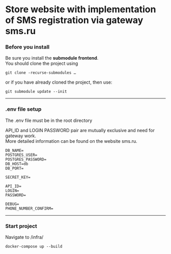 ﻿# Store website with implementation of SMS registration via gateway sms.ru


### Before you install
Be sure you install the **submodule frontend**.  
You should clone the project using

    git clone -recurse-submodules …

or if you have already cloned the project, then use:

    git submodule update --init

___

### .env file setup

The .env file must be in the root directory

API_ID and LOGIN PASSWORD pair are mutually exclusive and need for gateway work.   
More detailed information can be found on the website sms.ru.

    DB_NAME=
    POSTGRES_USER=
    POSTGRES_PASSWORD=
    DB_HOST=db
    DB_PORT=
    
    SECRET_KEY=

    API_ID=
    LOGIN=
    PASSWORD=
    
    DEBUG=
    PHONE_NUMBER_CONFIRM=

___

### Start project
Navigate to /infra/ 

    docker-compose up --build
